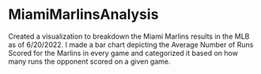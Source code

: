 # MiamiMarlinsAnalysis
Created a visualization to breakdown the Miami Marlins results in the MLB as of 6/20/2022. I made a bar chart depicting the Average Number of Runs Scored for the Marlins in every game
and categorized it based on how many runs the opponent scored on a given game.
